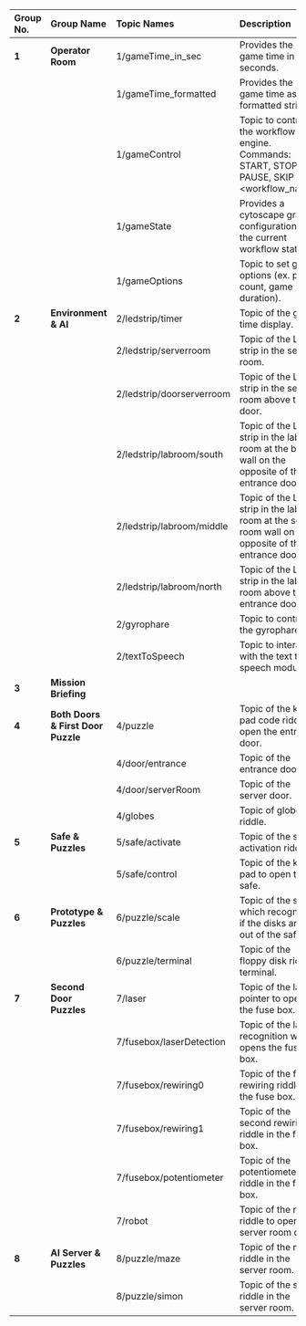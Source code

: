 | Group No. | Group Name                         | Topic Names               | Description                                                                                          |
| :-------- | :--------------------------------- | :------------------------ | :--------------------------------------------------------------------------------------------------- |
| **1**     | **Operator Room**                  | 1/gameTime_in_sec         | Provides the game time in seconds.                                                                   |
|           |                                    | 1/gameTime_formatted      | Provides the game time as a formatted string.                                                        |
|           |                                    | 1/gameControl             | Topic to control the workflow engine. Commands: START, STOP, PAUSE, SKIP \<workflow_name>            |
|           |                                    | 1/gameState               | Provides a cytoscape graph configuration with the current workflow states.                           |
|           |                                    | 1/gameOptions             | Topic to set game options (ex. player count, game duration).                                         |
| **2**     | **Environment & AI**               | 2/ledstrip/timer          | Topic of the game time display.                                                                      |
|           |                                    | 2/ledstrip/serverroom     | Topic of the LED strip in the server room.                                                           |
|           |                                    | 2/ledstrip/doorserverroom | Topic of the LED strip in the server room above the door.                                            |
|           |                                    | 2/ledstrip/labroom/south  | Topic of the LED strip in the lab room at the back wall on the opposite of the entrance door.        |
|           |                                    | 2/ledstrip/labroom/middle | Topic of the LED strip in the lab room at the server room wall on the opposite of the entrance door. |
|           |                                    | 2/ledstrip/labroom/north  | Topic of the LED strip in the lab room above the entrance door.                                      |
|           |                                    | 2/gyrophare               | Topic to control the gyrophare.                                                                      |
|           |                                    | 2/textToSpeech            | Topic to interact with the text to speech module.                                                    |
| **3**     | **Mission Briefing**               |                           |                                                                                                      |
| **4**     | **Both Doors & First Door Puzzle** | 4/puzzle                  | Topic of the key pad code riddle to open the entrance door.                                          |
|           |                                    | 4/door/entrance           | Topic of the entrance door.                                                                          |
|           |                                    | 4/door/serverRoom         | Topic of the server door.                                                                            |
|           |                                    | 4/globes                  | Topic of globes riddle.                                                                              |
| **5**     | **Safe & Puzzles**                 | 5/safe/activate           | Topic of the safe activation riddle.                                                                 |
|           |                                    | 5/safe/control            | Topic of the key pad to open the safe.                                                               |
| **6**     | **Prototype & Puzzles**            | 6/puzzle/scale            | Topic of the scale which recognizes if the disks are put out of the safe.                            |
|           |                                    | 6/puzzle/terminal         | Topic of the floppy disk riddle terminal.                                                            |
| **7**     | **Second Door Puzzles**            | 7/laser                   | Topic of the laser pointer to open the fuse box.                                                     |
|           |                                    | 7/fusebox/laserDetection  | Topic of the laser recognition which opens the fuse box.                                             |
|           |                                    | 7/fusebox/rewiring0       | Topic of the first rewiring riddle in the fuse box.                                                  |
|           |                                    | 7/fusebox/rewiring1       | Topic of the second rewiring riddle in the fuse box.                                                 |
|           |                                    | 7/fusebox/potentiometer   | Topic of the potentiometer riddle in the fuse box.                                                   |
|           |                                    | 7/robot                   | Topic of the robot riddle to open the server room door.                                              |
| **8**     | **AI Server & Puzzles**            | 8/puzzle/maze             | Topic of the maze riddle in the server room.                                                         |
|           |                                    | 8/puzzle/simon            | Topic of the simon riddle in the server room.                                                        |
